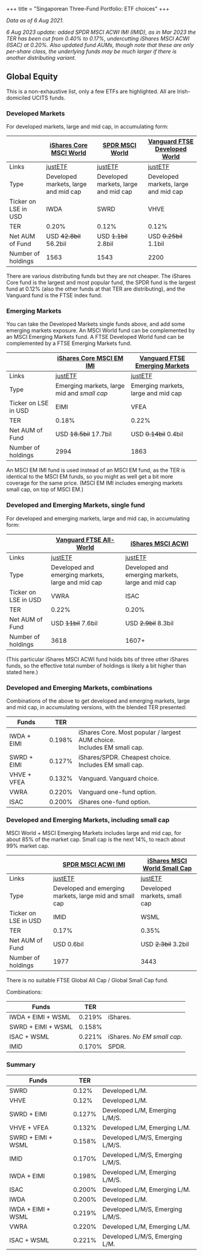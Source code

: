 +++
title = "Singaporean Three-Fund Portfolio: ETF choices"
+++

_Data as of 6 Aug 2021._

_6 Aug 2023 update: added SPDR MSCI ACWI IMI (IMID), as in Mar 2023 the TER has been cut from 0.40% to 0.17%, undercutting iShares MSCI ACWI (ISAC) at 0.20%. Also updated fund AUMs, though note that these are only per-share class, the underlying funds may be much larger if there is another distributing variant._

## Global Equity

This is a non-exhaustive list, only a few ETFs are highlighted.
All are Irish-domiciled UCITS funds.

### Developed Markets

For developed markets, large and mid cap, in accumulating form:

|  | [iShares Core MSCI World](https://www.ishares.com/uk/individual/en/products/251882/ishares-msci-world-ucits-etf-acc-fund) | [SPDR MSCI World](https://www.ssga.com/uk/en_gb/institutional/etfs/funds/msci-world-ucits-etf-sppw-gy) | [Vanguard FTSE Developed World](https://www.vanguard.co.uk/professional/product/etf/equity/9675/ftse-developed-world-ucits-etf-usd-accumulating) |
|---|---|---|---|
| Links | [justETF](https://www.justetf.com/en/etf-profile.html?isin=IE00B4L5Y983) | [justETF](https://www.justetf.com/en/etf-profile.html?isin=IE00BFY0GT14) | [justETF](https://www.justetf.com/en/etf-profile.html?isin=IE00BK5BQV03) |
| Type | Developed markets, large and mid cap | Developed markets, large and mid cap | Developed markets, large and mid cap |
| Ticker on LSE in USD | IWDA | SWRD | VHVE |
| TER | 0.20% | 0.12% | 0.12% |
| Net AUM of Fund | USD ~~42.8bil~~ 56.2bil | USD ~~1.1bil~~ 2.8bil | USD ~~0.25bil~~ 1.1bil |
| Number of holdings | 1563 | 1543 | 2200 |

There are various distributing funds but they are not cheaper.
The iShares Core fund is the largest and most popular fund, the SPDR fund is the largest fund at 0.12% (also the other funds at that TER are distributing), and the Vanguard fund is the FTSE index fund.

### Emerging Markets

You can take the Developed Markets single funds above, and add some emerging markets exposure.
An MSCI World fund can be complemented by an MSCI Emerging Markets fund.
A FTSE Developed World fund can be complemented by a FTSE Emerging Markets fund.

|  | [iShares Core MSCI EM IMI](https://www.ishares.com/uk/individual/en/products/264659/ishares-msci-emerging-markets-imi-ucits-etf) | [Vanguard FTSE Emerging Markets](https://www.vanguard.co.uk/professional/product/etf/equity/9678/ftse-emerging-markets-ucits-etf-usd-accumulating) |
|---|---|---|
| Links | [justETF](https://www.justetf.com/en/etf-profile.html?isin=IE00BKM4GZ66) | [justETF](https://www.justetf.com/en/etf-profile.html?isin=IE00BK5BR733) |
| Type | Emerging markets, large mid and _small cap_ | Emerging markets, large and mid cap |
| Ticker on LSE in USD | EIMI | VFEA |
| TER | 0.18% | 0.22% |
| Net AUM of Fund | USD ~~18.5bil~~ 17.7bil | USD ~~0.14bil~~ 0.4bil |
| Number of holdings | 2994 | 1863 |

An MSCI EM IMI fund is used instead of an MSCI EM fund, as the TER is identical to the MSCI EM funds, so you might as well get a bit more coverage for the same price. (MSCI EM IMI includes emerging markets small cap, on top of MSCI EM.)

### Developed and Emerging Markets, single fund

For developed and emerging markets, large and mid cap, in accumulating form:

|  | [Vanguard FTSE All-World](https://www.vanguard.co.uk/professional/product/etf/equity/9679/ftse-all-world-ucits-etf-usd-accumulating) | [iShares MSCI ACWI](https://www.ishares.com/uk/individual/en/products/251850/ishares-msci-acwi-ucits-etf) |
|---|---|---|
| Links | [justETF](https://www.justetf.com/en/etf-profile.html?isin=IE00BK5BQT80) | [justETF](https://www.justetf.com/en/etf-profile.html?isin=IE00B6R52259) |
| Type | Developed and emerging markets, large and mid cap | Developed and emerging markets, large and mid cap |
| Ticker on LSE in USD | VWRA | ISAC |
| TER | 0.22% | 0.20% |
| Net AUM of Fund | USD ~~11bil~~ 7.6bil | USD ~~2.9bil~~ 8.3bil |
| Number of holdings | 3618 | 1607+ |

(This particular iShares MSCI ACWI fund holds bits of three other iShares funds, so the effective total number of holdings is likely a bit higher than stated here.)

### Developed and Emerging Markets, combinations

Combinations of the above to get developed and emerging markets, large and mid cap, in accumulating versions, with the blended TER presented:

| Funds | TER |  |
|---|---|---|
| IWDA + EIMI | 0.198% | iShares Core. Most popular / largest AUM choice.<br>Includes EM small cap. |
| SWRD + EIMI | 0.127% | iShares/SPDR. Cheapest choice.<br>Includes EM small cap. |
| VHVE + VFEA | 0.132% | Vanguard. Vanguard choice. |
| VWRA | 0.220% | Vanguard one-fund option. |
| ISAC | 0.200% | iShares one-fund option. |

### Developed and Emerging Markets, including small cap

MSCI World + MSCI Emerging Markets includes large and mid cap, for about 85% of the market cap.
Small cap is the next 14%, to reach about 99% market cap.

|  |[SPDR MSCI ACWI IMI](https://www.ssga.com/uk/en_gb/institutional/etfs/funds/spdr-msci-acwi-imi-ucits-etf-spyi-gy) | [iShares MSCI World Small Cap](https://www.ishares.com/uk/individual/en/products/296576/ishares-msci-world-small-cap-ucits-etf-usd-(acc)-fund) |
|---|---|---|
| Links | [justETF](https://www.justetf.com/en/etf-profile.html?isin=IE00B3YLTY66) | [justETF](https://www.justetf.com/en/etf-profile.html?isin=IE00BF4RFH31) |
| Type | Developed and emerging markets, large mid and small cap | Developed markets, small cap |
| Ticker on LSE in USD | IMID | WSML |
| TER | 0.17% | 0.35% |
| Net AUM of Fund | USD 0.6bil | USD ~~2.3bil~~ 3.2bil |
| Number of holdings | 1977 | 3443 |

There is no suitable FTSE Global All Cap / Global Small Cap fund.

Combinations:

| Funds | TER |  |
|---|---|---|
| IWDA + EIMI + WSML | 0.219% | iShares. |
| SWRD + EIMI + WSML | 0.158% |  |
| ISAC + WSML | 0.221% | iShares. _No EM small cap._ |
| IMID | 0.170% | SPDR. |

### Summary

| Funds | TER |  |
|---|---|---|
| SWRD | 0.12% | Developed L/M.  |
| VHVE | 0.12% | Developed L/M.  |
| SWRD + EIMI | 0.127% | Developed L/M, Emerging L/M/S. |
| VHVE + VFEA | 0.132% | Developed L/M, Emerging L/M. |
| SWRD + EIMI + WSML | 0.158% | Developed L/M/S, Emerging L/M/S. |
| IMID | 0.170% |  Developed L/M/S, Emerging L/M/S. |
| IWDA + EIMI | 0.198% | Developed L/M, Emerging L/M/S. |
| ISAC | 0.200% | Developed L/M, Emerging L/M. |
| IWDA | 0.200% | Developed L/M. |
| IWDA + EIMI + WSML | 0.219% | Developed L/M/S, Emerging L/M/S. |
| VWRA | 0.220% | Developed L/M, Emerging L/M. |
| ISAC + WSML | 0.221% | Developed L/M/S, Emerging L/M. |
